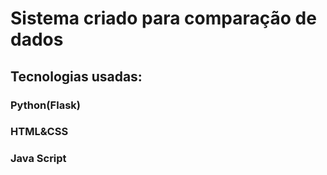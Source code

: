 # Sistema criado para comparação de dados 

## Tecnologias usadas:
### Python(Flask)
### HTML&CSS
### Java Script
